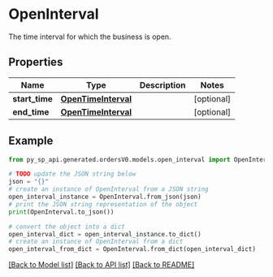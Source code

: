 # OpenInterval

The time interval for which the business is open.

## Properties

Name | Type | Description | Notes
------------ | ------------- | ------------- | -------------
**start_time** | [**OpenTimeInterval**](OpenTimeInterval.md) |  | [optional] 
**end_time** | [**OpenTimeInterval**](OpenTimeInterval.md) |  | [optional] 

## Example

```python
from py_sp_api.generated.ordersV0.models.open_interval import OpenInterval

# TODO update the JSON string below
json = "{}"
# create an instance of OpenInterval from a JSON string
open_interval_instance = OpenInterval.from_json(json)
# print the JSON string representation of the object
print(OpenInterval.to_json())

# convert the object into a dict
open_interval_dict = open_interval_instance.to_dict()
# create an instance of OpenInterval from a dict
open_interval_from_dict = OpenInterval.from_dict(open_interval_dict)
```
[[Back to Model list]](../README.md#documentation-for-models) [[Back to API list]](../README.md#documentation-for-api-endpoints) [[Back to README]](../README.md)


